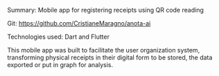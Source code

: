 Summary: Mobile app for registering receipts using QR code reading

Git: https://github.com/CristianeMaragno/anota-ai

Technologies used: Dart and Flutter

This mobile app was built to facilitate the user organization system, transforming physical receipts in their digital form to be stored, the data exported or put in graph for analysis. 